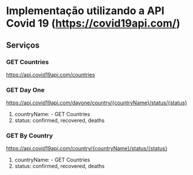 # Implementação utilizando a API Covid 19 (https://covid19api.com/)

## Serviços

### GET Countries

https://api.covid19api.com/countries

### GET Day One

https://api.covid19api.com/dayone/country/{countryName}/status/{status}

1. countryName: - GET Countries
2. status: confirmed, recovered, deaths

### GET By Country

https://api.covid19api.com/country/{countryName}/status/{status}

1. countryName: - GET Countries
2. status: confirmed, recovered, deaths